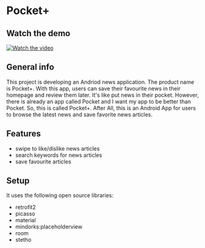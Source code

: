 # Pocket+
## Watch the demo
[![Watch the video](https://i.imgur.com/7ctzH1F.png)](https://streamable.com/xwp1f7)


## General info
This project is developing an Andriod news application. The product name is Pocket+. With this app, users can save their favourite news in their homepage and 
review them later. It's like put news in their pocket. However, there is already an app called Pocket and I want my app to be better than Pocket. So, this is called Pocket+.
After All, this is an Android App for users to browse the latest news and save favorite news articles.

## Features
* swipe to like/dislike news articles 
* search keywords for news articles
* save favourite articles
	
## Setup
It uses the following open source libraries:
* retrofit2
* picasso
* material
* mindorks:placeholderview
* room
* stetho

